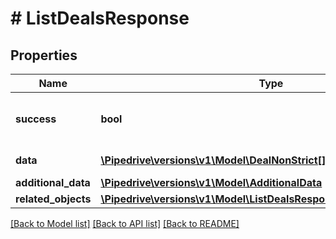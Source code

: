 # # ListDealsResponse

## Properties

Name | Type | Description | Notes
------------ | ------------- | ------------- | -------------
**success** | **bool** | If the response is successful or not | [optional]
**data** | [**\Pipedrive\versions\v1\Model\DealNonStrict[]**](DealNonStrict.md) | The array of deals |
**additional_data** | [**\Pipedrive\versions\v1\Model\AdditionalData**](AdditionalData.md) |  |
**related_objects** | [**\Pipedrive\versions\v1\Model\ListDealsResponseAllOfRelatedObjects**](ListDealsResponseAllOfRelatedObjects.md) |  |

[[Back to Model list]](../README.md#documentation-for-models) [[Back to API list]](../README.md#documentation-for-api-endpoints) [[Back to README]](../README.md)
